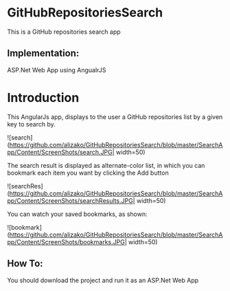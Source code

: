 # GitHubRepositoriesSearch
This is a GitHub repositories search app

## Implementation:
ASP.Net Web App using AngualrJS


# **Introduction**
This AngularJs app, displays to the user a GitHub repositories list by a given key to search by.

![search](https://github.com/alizako/GitHubRepositoriesSearch/blob/master/SearchApp/Content/ScreenShots/search.JPG| width=50)

The search result is displayed as alternate-color list, in which you can bookmark each item you want by clicking the Add button

![searchRes](https://github.com/alizako/GitHubRepositoriesSearch/blob/master/SearchApp/Content/ScreenShots/searchResults.JPG| width=50)

You can watch your saved bookmarks, as shown:

![bookmark](https://github.com/alizako/GitHubRepositoriesSearch/blob/master/SearchApp/Content/ScreenShots/bookmarks.JPG| width=50)

## How To:
You should download the project and run it as an ASP.Net Web App
